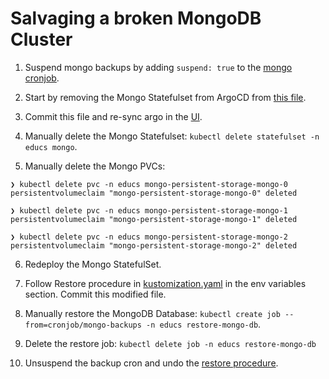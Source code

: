 # Salvaging a broken MongoDB Cluster

1. Suspend mongo backups by adding `suspend: true` to the [mongo cronjob](./backups-cron.yml).

2. Start by removing the Mongo Statefulset from ArgoCD from [this file](./kustomization.yaml).

3. Commit this file and re-sync argo in the [UI](https://gitops.k8s.cguertin.dev/applications/argocd/educs-topology?view=tree&conditions=false).

4. Manually delete the Mongo Statefulset: `kubectl delete statefulset -n educs mongo`.

5. Manually delete the Mongo PVCs: 

```
❯ kubectl delete pvc -n educs mongo-persistent-storage-mongo-0
persistentvolumeclaim "mongo-persistent-storage-mongo-0" deleted

❯ kubectl delete pvc -n educs mongo-persistent-storage-mongo-1
persistentvolumeclaim "mongo-persistent-storage-mongo-1" deleted

❯ kubectl delete pvc -n educs mongo-persistent-storage-mongo-2
persistentvolumeclaim "mongo-persistent-storage-mongo-2" deleted
```

6. Redeploy the Mongo StatefulSet.

7. Follow Restore procedure in [kustomization.yaml](./kustomization.yaml) in the env variables section. Commit this modified file.

8. Manually restore the MongoDB Database: `kubectl create job --from=cronjob/mongo-backups -n educs restore-mongo-db`.

9. Delete the restore job: `kubectl delete job -n educs restore-mongo-db`

10. Unsuspend the backup cron and undo the [restore procedure](./kustomization.yaml).